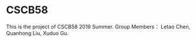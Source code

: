 # CSCB58
This is the project of CSCB58 2019 Summer.
Group Members： Letao Chen, Quanhong Liu, Xuduo Gu.
